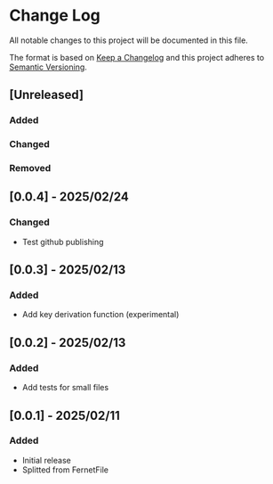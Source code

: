 # Change Log

All notable changes to this project will be documented in this file.

The format is based on [Keep a Changelog](http://keepachangelog.com/)
and this project adheres to [Semantic Versioning](http://semver.org/).

## [Unreleased]

### Added

### Changed

### Removed


## [0.0.4] - 2025/02/24

### Changed

- Test github publishing


## [0.0.3] - 2025/02/13

### Added

 - Add key derivation function (experimental)


## [0.0.2] - 2025/02/13

### Added

- Add tests for small files


## [0.0.1] - 2025/02/11

### Added

- Initial release
- Splitted from FernetFile

